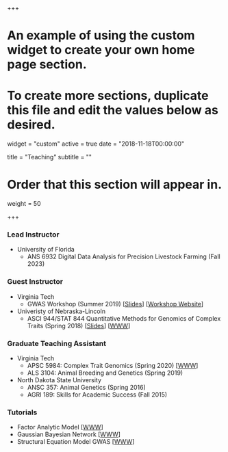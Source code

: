 +++
# An example of using the custom widget to create your own home page section.
# To create more sections, duplicate this file and edit the values below as desired.
widget = "custom"
active = true
date = "2018-11-18T00:00:00"

title = "Teaching"
subtitle = ""

# Order that this section will appear in.
weight = 50

+++
### Lead Instructor 
  * University of Florida
    * ANS 6932 Digital Data Analysis for Precision Livestock Farming (Fall 2023)

  
### Guest Instructor 
  * Virginia Tech 
      * GWAS Workshop (Summer 2019) \[[Slides](/Rmd/GWASWorkshop_day3/BCFA_BN.html)\] \[[Workshop Website](http://morotalab.org/VTGWAS2019/VTGWAS2019.html)\]
  * Univeristy of Nebraska-Lincoln 
      * ASCI 944/STAT 844 Quantitative Methods for Genomics of Complex Traits (Spring 2018) \[[Slides](/pdf/Teaching/BLUP_MME.pdf)\] \[[WWW](/Rmd/Teaching/GBLUP.html)\]
  
### Graduate Teaching Assistant
  * Virginia Tech 
      * APSC 5984: Complex Trait Genomics (Spring 2020) \[[WWW](http://morotalab.org/apsc5984-2020/APSC5984.html)\]
      * ALS 3104: Animal Breeding and Genetics (Spring 2019)
  * North Dakota State University
      * ANSC 357: Animal Genetics (Spring 2016)
      * AGRI 189: Skills for Academic Success (Fall 2015)
    
### Tutorials
  * Factor Analytic Model \[[WWW](/Rmd/Teaching/FA.html)\]
  * Gaussian Bayesian Network \[[WWW](/Rmd/Teaching/GBN.html)\]
  * Structural Equation Model GWAS \[[WWW](/Rmd/Teaching/SEMGWAS.html)\]
  
  



